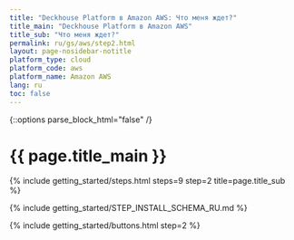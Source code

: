 ```yaml
---
title: "Deckhouse Platform в Amazon AWS: Что меня ждет?"
title_main: "Deckhouse Platform в Amazon AWS"
title_sub: "Что меня ждет?"
permalink: ru/gs/aws/step2.html
layout: page-nosidebar-notitle
platform_type: cloud
platform_code: aws
platform_name: Amazon AWS
lang: ru
toc: false
---
```


<link rel="stylesheet" type="text/css" href='{{ assets["getting-started.css"].digest_path }}' />
{::options parse_block_html="false" /}

<h1 class="docs__title">{{ page.title_main }}</h1>
{% include getting_started/steps.html steps=9 step=2 title=page.title_sub %}

{% include getting_started/STEP_INSTALL_SCHEMA_RU.md %}

{% include getting_started/buttons.html step=2 %}

